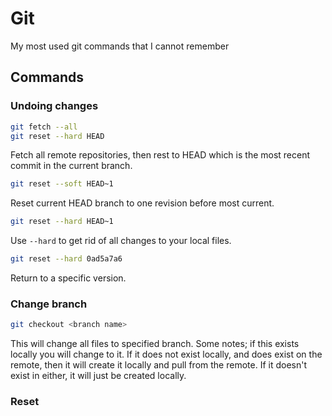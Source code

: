 # Git

My most used git commands that I cannot remember

## Commands

### Undoing changes

```bash
git fetch --all
git reset --hard HEAD
```

Fetch all remote repositories, then rest to HEAD which is the most recent commit in the current branch.

```bash
git reset --soft HEAD~1
```

Reset current HEAD branch to one revision before most current.

```bash
git reset --hard HEAD~1
```

Use `--hard` to get rid of all changes to your local files.

```bash
git reset --hard 0ad5a7a6
```

Return to a specific version.

### Change branch

```bash
git checkout <branch name>
```

This will change all files to specified branch. Some notes; if this exists locally you will change to it. If it does not exist locally, and does exist on the remote, then it will create it locally and pull from the remote. If it doesn't exist in either, it will just be created locally.

### Reset
